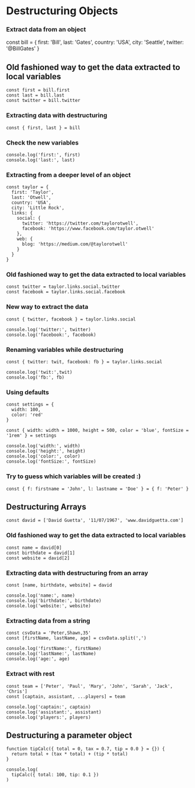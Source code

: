 # Destructuring Objects

### Extract data from an object
const bill = {
  first: 'Bill',
  last: 'Gates',
  country: 'USA',
  city: 'Seattle',
  twitter: '@BillGates'
}

## Old fashioned way to get the data extracted to local variables
```
const first = bill.first
const last = bill.last
const twitter = bill.twitter
```

### Extracting data with destructuring
`const { first, last } = bill`

### Check the new variables
`console.log('first:', first)`  
`console.log('last:', last)`

### Extracting from a deeper level of an object
```
const taylor = {
  first: 'Taylor',
  last: 'Otwell',
  country: 'USA',
  city: 'Little Rock',
  links: {
    social: {
      twitter: 'https://twitter.com/taylorotwell',
      facebook: 'https://www.facebook.com/taylor.otwell'
    },
    web: {
      blog: 'https://medium.com/@taylorotwell'
    }
  }
}
```


### Old fashioned way to get the data extracted to local variables

```
const twitter = taylor.links.social.twitter
const facebook = taylor.links.social.facebook
```


### New way to extract the data
```
const { twitter, facebook } = taylor.links.social

console.log('twitter:', twitter)
console.log('facebook:', facebook)
```

### Renaming variables while destructuring
```
const { twitter: twit, facebook: fb } = taylor.links.social

console.log('twit:',twit)
console.log('fb:', fb)
```

### Using defaults
```
const settings = {
  width: 100,
  color: 'red'
}

const { width: width = 1000, height = 500, color = 'blue', fontSize = '1rem' } = settings

console.log('width:', width)
console.log('height:', height)
console.log('color:', color)
console.log('fontSize:', fontSize)
```

### Try to guess which variables will be created :)
`const { f: firstname = 'John', l: lastname = 'Doe' } = { f: 'Peter' }`

## Destructuring Arrays

`const david = ['David Guetta', '11/07/1967', 'www.davidguetta.com']`

### Old fashioned way to get the data extracted to local variables
```
const name = david[0]
const birthdate = david[1]
const website = david[2]
```

### Extracting data with destructuring from an array
```
const [name, birthdate, website] = david

console.log('name:', name)
console.log('birthdate:', birthdate)
console.log('website:', website)
```

### Extracting data from a string
```
const csvData = 'Peter,Shawn,35'
const [firstName, lastName, age] = csvData.split(',')

console.log('firstName:', firstName)
console.log('lastName:', lastName)
console.log('age:', age)
```

### Extract with rest
```
const team = ['Peter', 'Paul', 'Mary', 'John', 'Sarah', 'Jack', 'Chris']
const [captain, assistant, ...players] = team

console.log('captain:', captain)
console.log('assistant:', assistant)
console.log('players:', players)
```

## Destructuring a parameter object

```
function tipCalc({ total = 0, tax = 0.7, tip = 0.0 } = {}) {
  return total + (tax * total) + (tip * total)
}

console.log(
  tipCalc({ total: 100, tip: 0.1 })
)
```
